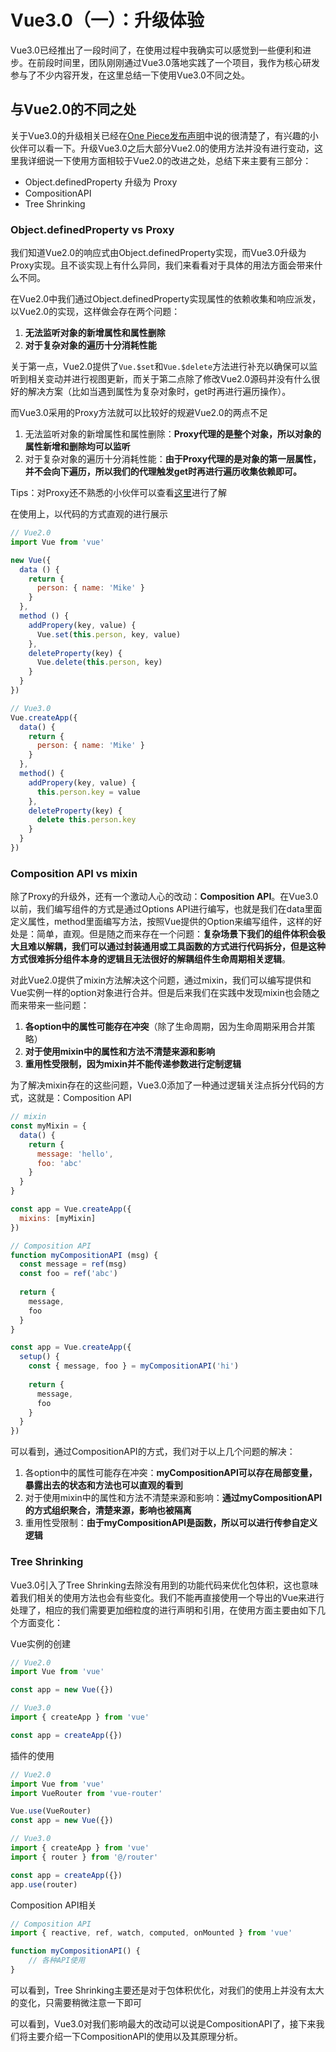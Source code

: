 # Vue3.0（一）：升级体验

Vue3.0已经推出了一段时间了，在使用过程中我确实可以感觉到一些便利和进步。在前段时间里，团队刚刚通过Vue3.0落地实践了一个项目，我作为核心研发参与了不少内容开发，在这里总结一下使用Vue3.0不同之处。

## 与Vue2.0的不同之处

关于Vue3.0的升级相关已经在[One Piece发布声明](https://github.com/vuejs/vue-next/releases/tag/v3.0.0)中说的很清楚了，有兴趣的小伙伴可以看一下。升级Vue3.0之后大部分Vue2.0的使用方法并没有进行变动，这里我详细说一下使用方面相较于Vue2.0的改进之处，总结下来主要有三部分：

- Object.definedProperty 升级为 Proxy
- CompositionAPI
- Tree Shrinking

### Object.definedProperty vs Proxy

我们知道Vue2.0的响应式由Object.definedProperty实现，而Vue3.0升级为Proxy实现。且不谈实现上有什么异同，我们来看看对于具体的用法方面会带来什么不同。



在Vue2.0中我们通过Object.definedProperty实现属性的依赖收集和响应派发，以Vue2.0的实现，这样做会存在两个问题：

1. **无法监听对象的新增属性和属性删除**
2. **对于复杂对象的遍历十分消耗性能**

关于第一点，Vue2.0提供了`Vue.$set`和`Vue.$delete`方法进行补充以确保可以监听到相关变动并进行视图更新，而关于第二点除了修改Vue2.0源码并没有什么很好的解决方案（比如当遇到属性为复杂对象时，get时再进行遍历操作）。



而Vue3.0采用的Proxy方法就可以比较好的规避Vue2.0的两点不足

1. 无法监听对象的新增属性和属性删除：**Proxy代理的是整个对象，所以对象的属性新增和删除均可以监听**
2. 对于复杂对象的遍历十分消耗性能：**由于Proxy代理的是对象的第一层属性，并不会向下遍历，所以我们的代理触发get时再进行遍历收集依赖即可。**

Tips：对Proxy还不熟悉的小伙伴可以查看[这里](https://developer.mozilla.org/zh-CN/docs/Web/JavaScript/Reference/Global_Objects/Proxy/Proxy)进行了解



在使用上，以代码的方式直观的进行展示

````js
// Vue2.0
import Vue from 'vue'

new Vue({
  data () {
    return {
      person: { name: 'Mike' }
    }
  },
  method () {
    addPropery(key, value) {
      Vue.set(this.person, key, value)
    },
    deleteProperty(key) {
      Vue.delete(this.person, key)
    }
  }
})

// Vue3.0
Vue.createApp({
  data() {
    return {
      person: { name: 'Mike' }
    }
  },
  method() {
    addPropery(key, value) {
      this.person.key = value
    },
    deleteProperty(key) {
      delete this.person.key
    }
  }
})
````



### Composition API vs mixin

除了Proxy的升级外，还有一个激动人心的改动：**Composition API**。在Vue3.0以前，我们编写组件的方式是通过Options API进行编写，也就是我们在data里面定义属性，method里面编写方法，按照Vue提供的Option来编写组件，这样的好处是：简单，直观。但是随之而来存在一个问题：**复杂场景下我们的组件体积会极大且难以解耦，我们可以通过封装通用或工具函数的方式进行代码拆分，但是这种方式很难拆分组件本身的逻辑且无法很好的解耦组件生命周期相关逻辑**。

对此Vue2.0提供了mixin方法解决这个问题，通过mixin，我们可以编写提供和Vue实例一样的option对象进行合并。但是后来我们在实践中发现mixin也会随之而来带来一些问题：

1. **各option中的属性可能存在冲突**（除了生命周期，因为生命周期采用合并策略）
2. **对于使用mixin中的属性和方法不清楚来源和影响**
3. **重用性受限制，因为mixin并不能传递参数进行定制逻辑**



为了解决mixin存在的这些问题，Vue3.0添加了一种通过逻辑关注点拆分代码的方式，这就是：Composition API

````js
// mixin
const myMixin = {
  data() {
    return {
      message: 'hello',
      foo: 'abc'
    }
  }
}

const app = Vue.createApp({
  mixins: [myMixin]
})

// Composition API
function myCompositionAPI (msg) {
  const message = ref(msg)
  const foo = ref('abc')
  
  return {
    message,
    foo
  }
}

const app = Vue.createApp({
  setup() {
    const { message, foo } = myCompositionAPI('hi')
    
    return {
      message,
      foo
    }
  }
})
````

可以看到，通过CompositionAPI的方式，我们对于以上几个问题的解决：

1. 各option中的属性可能存在冲突：**myCompositionAPI可以存在局部变量，暴露出去的状态和方法也可以直观的看到**
2. 对于使用mixin中的属性和方法不清楚来源和影响：**通过myCompositionAPI的方式组织聚合，清楚来源，影响也被隔离**
3. 重用性受限制：**由于myCompositionAPI是函数，所以可以进行传参自定义逻辑**



### Tree Shrinking

Vue3.0引入了Tree Shrinking去除没有用到的功能代码来优化包体积，这也意味着我们相关的使用方法也会有些变化。我们不能再直接使用一个导出的Vue来进行处理了，相应的我们需要更加细粒度的进行声明和引用，在使用方面主要由如下几个方面变化：

Vue实例的创建

````js
// Vue2.0
import Vue from 'vue'

const app = new Vue({})

// Vue3.0
import { createApp } from 'vue'

const app = createApp({})
````



插件的使用

````js
// Vue2.0
import Vue from 'vue'
import VueRouter from 'vue-router'

Vue.use(VueRouter)
const app = new Vue({})

// Vue3.0
import { createApp } from 'vue'
import { router } from '@/router'

const app = createApp({})
app.use(router)
````



Composition API相关

````js
// Composition API
import { reactive, ref, watch, computed, onMounted } from 'vue'

function myCompositionAPI() {
	// 各种API使用
}
````

可以看到，Tree Shrinking主要还是对于包体积优化，对我们的使用上并没有太大的变化，只需要稍微注意一下即可



可以看到，Vue3.0对我们影响最大的改动可以说是CompositionAPI了，接下来我们将主要介绍一下CompositionAPI的使用以及其原理分析。


